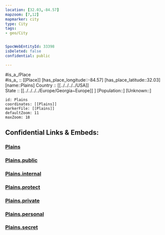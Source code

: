 ```yaml
---
location: [32.03,-84.57] 
mapzoom: [7,12] 
mapmarker: city 
type: City
tags:
- geo/City


SpocWebEntityId: 33398
isDeleted: false
confidential: public

---
```

#is_a_/Place  
#is_a_ :: [[Place]] 
[has_place_longitude::-84.57] 
[has_place_latitude::32.03] 
[name::Plains] 
Country :: [[../../../../USA]]  
State :: [[../../../../Europe/Georgia~Europe]] ] 
[Population::] 
[Unknown::] 


```leaflet
id: Plains
coordinates: [[Plains]] 
markerFile: [[Plains]] 
defaultZoom: 11 
maxZoom: 18
```


## Confidential Links & Embeds: 

### [Plains](/_Standards/Earth/Continent/America~North/USA/USA~Eastern/Georgia,USA/counties~Georgia/Webster,County/cities~Webster/Plains.md) 

### [Plains.public](/_public/Earth/Continent/America~North/USA/USA~Eastern/Georgia,USA/counties~Georgia/Webster,County/cities~Webster/Plains.public.md) 

### [Plains.internal](/_internal/Earth/Continent/America~North/USA/USA~Eastern/Georgia,USA/counties~Georgia/Webster,County/cities~Webster/Plains.internal.md) 

### [Plains.protect](/_protect/Earth/Continent/America~North/USA/USA~Eastern/Georgia,USA/counties~Georgia/Webster,County/cities~Webster/Plains.protect.md) 

### [Plains.private](/_private/Earth/Continent/America~North/USA/USA~Eastern/Georgia,USA/counties~Georgia/Webster,County/cities~Webster/Plains.private.md) 

### [Plains.personal](/_personal/Earth/Continent/America~North/USA/USA~Eastern/Georgia,USA/counties~Georgia/Webster,County/cities~Webster/Plains.personal.md) 

### [Plains.secret](/_secret/Earth/Continent/America~North/USA/USA~Eastern/Georgia,USA/counties~Georgia/Webster,County/cities~Webster/Plains.secret.md)

